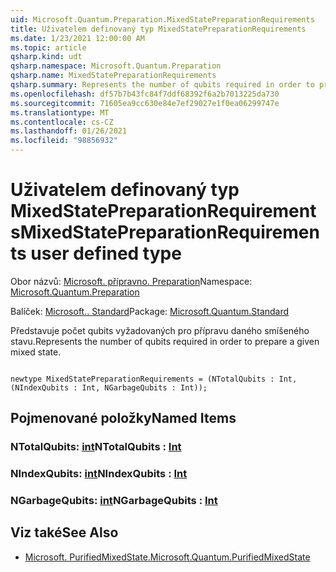 ```yaml
---
uid: Microsoft.Quantum.Preparation.MixedStatePreparationRequirements
title: Uživatelem definovaný typ MixedStatePreparationRequirements
ms.date: 1/23/2021 12:00:00 AM
ms.topic: article
qsharp.kind: udt
qsharp.namespace: Microsoft.Quantum.Preparation
qsharp.name: MixedStatePreparationRequirements
qsharp.summary: Represents the number of qubits required in order to prepare a given mixed state.
ms.openlocfilehash: df57b7b43fc84f7ddf68392f6a2b7013225da730
ms.sourcegitcommit: 71605ea9cc630e84e7ef29027e1f0ea06299747e
ms.translationtype: MT
ms.contentlocale: cs-CZ
ms.lasthandoff: 01/26/2021
ms.locfileid: "98856932"
---
```

# <a name="mixedstatepreparationrequirements-user-defined-type"></a><span data-ttu-id="090c0-102">Uživatelem definovaný typ MixedStatePreparationRequirements</span><span class="sxs-lookup"><span data-stu-id="090c0-102">MixedStatePreparationRequirements user defined type</span></span>

<span data-ttu-id="090c0-103">Obor názvů: [Microsoft. přípravno. Preparation](xref:Microsoft.Quantum.Preparation)</span><span class="sxs-lookup"><span data-stu-id="090c0-103">Namespace: [Microsoft.Quantum.Preparation](xref:Microsoft.Quantum.Preparation)</span></span>

<span data-ttu-id="090c0-104">Balíček: [Microsoft.. Standard](https://nuget.org/packages/Microsoft.Quantum.Standard)</span><span class="sxs-lookup"><span data-stu-id="090c0-104">Package: [Microsoft.Quantum.Standard](https://nuget.org/packages/Microsoft.Quantum.Standard)</span></span>


<span data-ttu-id="090c0-105">Představuje počet qubits vyžadovaných pro přípravu daného smíšeného stavu.</span><span class="sxs-lookup"><span data-stu-id="090c0-105">Represents the number of qubits required in order to prepare a given mixed state.</span></span>

```qsharp

newtype MixedStatePreparationRequirements = (NTotalQubits : Int, (NIndexQubits : Int, NGarbageQubits : Int));
```



## <a name="named-items"></a><span data-ttu-id="090c0-106">Pojmenované položky</span><span class="sxs-lookup"><span data-stu-id="090c0-106">Named Items</span></span>

### <a name="ntotalqubits--int"></a><span data-ttu-id="090c0-107">NTotalQubits: [int](xref:microsoft.quantum.lang-ref.int)</span><span class="sxs-lookup"><span data-stu-id="090c0-107">NTotalQubits : [Int](xref:microsoft.quantum.lang-ref.int)</span></span>


### <a name="nindexqubits--int"></a><span data-ttu-id="090c0-108">NIndexQubits: [int](xref:microsoft.quantum.lang-ref.int)</span><span class="sxs-lookup"><span data-stu-id="090c0-108">NIndexQubits : [Int](xref:microsoft.quantum.lang-ref.int)</span></span>


### <a name="ngarbagequbits--int"></a><span data-ttu-id="090c0-109">NGarbageQubits: [int](xref:microsoft.quantum.lang-ref.int)</span><span class="sxs-lookup"><span data-stu-id="090c0-109">NGarbageQubits : [Int](xref:microsoft.quantum.lang-ref.int)</span></span>



## <a name="see-also"></a><span data-ttu-id="090c0-110">Viz také</span><span class="sxs-lookup"><span data-stu-id="090c0-110">See Also</span></span>

- [<span data-ttu-id="090c0-111">Microsoft. PurifiedMixedState.</span><span class="sxs-lookup"><span data-stu-id="090c0-111">Microsoft.Quantum.PurifiedMixedState</span></span>](xref:Microsoft.Quantum.PurifiedMixedState)
